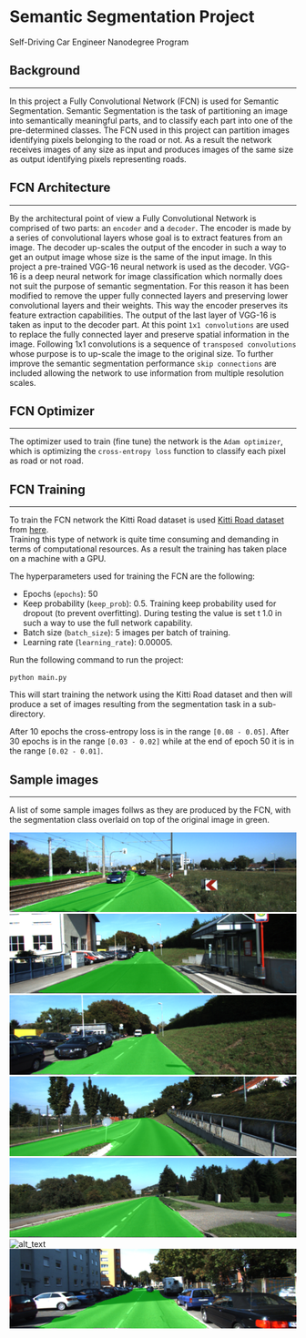 # Semantic Segmentation Project
Self-Driving Car Engineer Nanodegree Program


[sample_03]: ./images/um_000003.png "Sample 03"
[sample_13]: ./images/um_000013.png "Sample 13"
[sample_15]: ./images/um_000015.png "Sample 15"
[sample_29]: ./images/um_000029.png "Sample 29"
[sample_38]: ./images/um_000038.png "Sample 38"
[sample_49]: ./images/um_000049.png "Sample 49"
[sample_63]: ./images/um_000063.png "Sample 63"


## Background
---

In this project a Fully Convolutional Network (FCN) is used for Semantic Segmentation. Semantic Segmentation is the task of partitioning an image into semantically meaningful parts, and to classify each part into one of the pre-determined classes. The FCN used in this project
can partition images identifying pixels belonging to the road or not. As a result the network
receives images of any size as input and produces images of the same size as output identifying
pixels representing roads.

## FCN Architecture
---

By the architectural point of view a Fully Convolutional Network is comprised of two parts: an
`encoder` and a `decoder`. The encoder is made by a series of convolutional layers whose goal is to extract features from an image. The decoder up-scales the output of the encoder in such a way to
get an output image whose size is the same of the input image. In this project a pre-trained
VGG-16 neural network is used as the decoder. VGG-16 is a deep neural network for image
classification which normally does not suit the purpose of semantic segmentation.
For this reason it has been modified to remove the upper fully connected layers
and preserving lower convolutional layers and their weights. This way the encoder preserves its
feature extraction capabilities.
The output of the last layer of VGG-16 is taken as input to the decoder part. At this point `1x1
convolutions` are used to replace the fully connected layer and preserve spatial information in
the image. Following 1x1 convolutions is a sequence of `transposed convolutions` whose purpose is
to up-scale the image to the original size.
To further improve the semantic segmentation performance `skip connections` are included allowing
the network to use information from multiple resolution scales.

## FCN Optimizer
---

The optimizer used to train (fine tune) the network is the `Adam optimizer`, which is optimizing the `cross-entropy loss` function to classify each pixel as road or not road.

## FCN Training
---

To train the FCN network the Kitti Road dataset is used [Kitti Road dataset](http://www.cvlibs.net/datasets/kitti/eval_road.php) from [here](http://www.cvlibs.net/download.php?file=data_road.zip).  
Training this type of network is quite time consuming and demanding in terms of computational
resources. As a result the training has taken place on a machine with a GPU.  

The hyperparameters used for training the FCN are the following:

* Epochs (`epochs`): 50
* Keep probability (`keep_prob`): 0.5. Training keep probability used for dropout (to prevent overfitting). During testing the value is set t 1.0 in such a way to use the full network
capability.
* Batch size (`batch_size`): 5 images per batch of training.
* Learning rate (`learning_rate`): 0.00005.

Run the following command to run the project:
```
python main.py
```

This will start training the network using the Kitti Road dataset and then will produce a set of
images resulting from the segmentation task in a sub-directory.

After 10 epochs the cross-entropy loss is in the range `[0.08 - 0.05]`. After 30 epochs is in the range `[0.03 - 0.02]` while at the end of epoch 50 it is in the range `[0.02 - 0.01]`.


## Sample images
---

A list of some sample images follws as they are produced by the FCN, with the segmentation class overlaid on top of the original image in green.

![alt_text][sample_03]
![alt_text][sample_13]
![alt_text][sample_15]
![alt_text][sample_29]
![alt_text][sample_38]
![alt_text][sample_49]
![alt_text][sample_63]
